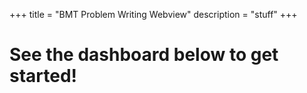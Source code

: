 +++
title = "BMT Problem Writing Webview"
description = "stuff"
+++

 # See the dashboard below to get started!

